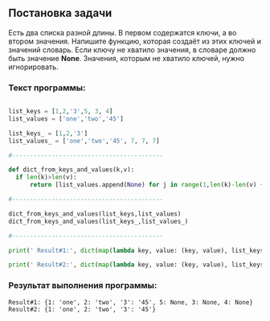 <h2> Постановка задачи </h2>

Есть два списка разной длины. В первом содержатся ключи, а во втором значения. Напишите функцию, которая создаёт из этих ключей и значений
словарь. Если ключу не хватило значения, в словаре должно быть значение **None**. Значения, которым не хватило ключей, нужно игнорировать.

<h3> Текст программы: </h3>

```python

list_keys = [1,2,'3',5, 3, 4]
list_values = ['one','two','45']

list_keys_ = [1,2,'3']
list_values_ = ['one','two','45', 7, 7, 7]

#------------------------------------------

def dict_from_keys_and_values(k,v):
  if len(k)>len(v):
      return [list_values.append(None) for j in range(1,len(k)-len(v) + 1)]

#------------------------------------------

dict_from_keys_and_values(list_keys,list_values)
dict_from_keys_and_values(list_keys_,list_values_)

#------------------------------------------

print(' Result#1:', dict(map(lambda key, value: (key, value), list_keys, list_values)))

print(' Result#2:', dict(map(lambda key, value: (key, value), list_keys_, list_values_)))

```

<h3> Результат выполнения программы: </h3>

    Result#1: {1: 'one', 2: 'two', '3': '45', 5: None, 3: None, 4: None}
    Result#2: {1: 'one', 2: 'two', '3': '45'}
